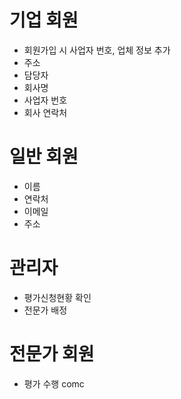 
# 기업 회원
* 회원가입 시 사업자 번호, 업체 정보 추가
* 주소
* 담당자
* 회사명
* 사업자 번호
* 회사 연락처

# 일반 회원
* 이름
* 연락처
* 이메일
* 주소

# 관리자
* 평가신청현황 확인
* 전문가 배정

# 전문가 회원
* 평가 수행
comc
